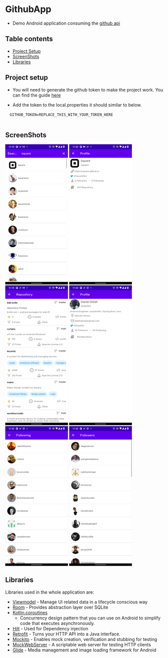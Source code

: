 # GithubApp

- Demo Android application consuming the [github api](https://docs.github.com/en/rest)

## Table contents
- [Project Setup](#project-setup)
- [ScreenShots](#screenshots)
- [Libraries](#libraries)


## Project setup

- You will need to generate the github token to make the project work. You can find the
  guide [here](https://docs.github.com/en/authentication/keeping-your-account-and-data-secure/creating-a-personal-access-token)

- Add the token to the local.properties it should similar to below.
``` 
  GITHUB_TOKEN=REPLACE_THIS_WITH_YOUR_TOKEN_HERE 
  
```

## ScreenShots
 <img src="art/square_search.png" width="200" style="max-width:100%;">  <img src="art/square_profile.png" width="200" style="max-width:100%;">
<img src="art/square_repo.png" width="200" style="max-width:100%;"> <img src="art/didahdx.png" width="200" style="max-width:100%;">
<img src="art/following.png" width="200" style="max-width:100%;"> <img src="art/followers.png" width="200" style="max-width:100%;"> 

## Libraries

Libraries used in the whole application are:

- [Viewmodel](https://developer.android.com/topic/libraries/architecture/viewmodel) - Manage UI
  related data in a lifecycle conscious way
- [Room](https://developer.android.com/training/data-storage/room) - Provides abstraction layer over
  SQLite
- [Kotlin.coroutines](https://developer.android.com/kotlin/coroutines?gclid=Cj0KCQjw1dGJBhD4ARIsANb6Odld-9wkN4Lkm6UJAvWRshusopwstZH5IXkSLzxv_Q5JYjgjozIywfcaAlS9EALw_wcB&gclsrc=aw.ds)
    - Concurrency design pattern that you can use on Android to simplify code that executes
      asynchronously.
- [Hilt](https://dagger.dev/hilt/quick-start.html) - Used for Dependency injection
- [Retrofit](https://square.github.io/retrofit/) - Turns your HTTP API into a Java interface.
- [Mockito](https://javadoc.io/doc/org.mockito/mockito-core/latest/org/mockito/Mockito.html) -
  Enables mock creation, verification and stubbing for testing
- [MockWebServer](https://github.com/square/okhttp/tree/master/mockwebserver) - A scriptable web
  server for testing HTTP clients
- [Glide](https://github.com/bumptech/glide) - Media management and image loading framework for
  Android